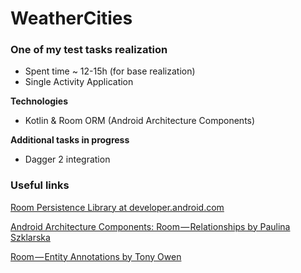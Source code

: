 # WeatherCities

### One of my test tasks realization

- Spent time ~ 12-15h (for base realization)
- Single Activity Application

**Technologies**
- Kotlin & Room ORM (Android Architecture Components)

**Additional tasks in progress**
- Dagger 2 integration

### Useful links

[Room Persistence Library at developer.android.com](https://developer.android.com/topic/libraries/architecture/room)

[Android Architecture Components: Room — Relationships by Paulina Szklarska](https://android.jlelse.eu/android-architecture-components-room-relationships-bf473510c14a)

[Room — Entity Annotations by Tony Owen](https://medium.com/@tonyowen/room-entity-annotations-379150e1ca82)

